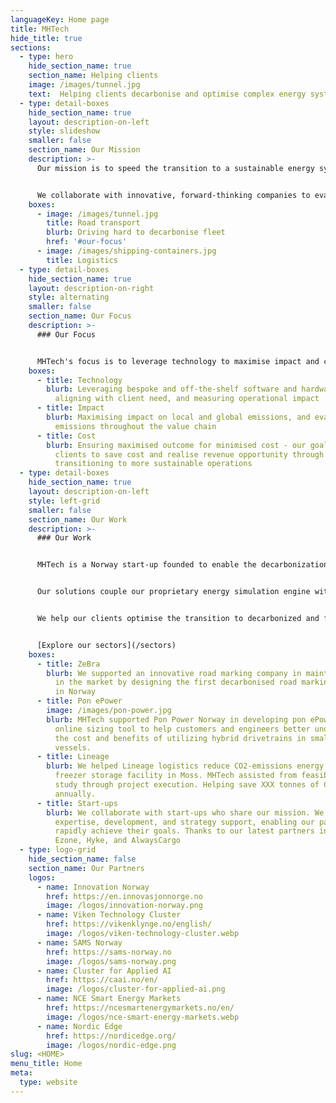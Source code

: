 ```yaml
---
languageKey: Home page
title: MHTech
hide_title: true
sections:
  - type: hero
    hide_section_name: true
    section_name: Helping clients
    image: /images/tunnel.jpg
    text:  Helping clients decarbonise and optimise complex energy systems across Transport, Built Environment and Industry
  - type: detail-boxes
    hide_section_name: true
    layout: description-on-left
    style: slideshow
    smaller: false
    section_name: Our Mission
    description: >-
      Our mission is to speed the transition to a sustainable energy system.


      We collaborate with innovative, forward-thinking companies to evaluate infrastructure and economics for transition to energy efficient and decarbonised solutions.
    boxes:
      - image: /images/tunnel.jpg
        title: Road transport
        blurb: Driving hard to decarbonise fleet
        href: '#our-focus'
      - image: /images/shipping-containers.jpg
        title: Logistics
  - type: detail-boxes
    hide_section_name: true
    layout: description-on-right
    style: alternating
    smaller: false
    section_name: Our Focus
    description: >-
      ### Our Focus


      MHTech's focus is to leverage technology to maximise impact and cost benefit for our clients
    boxes:
      - title: Technology
        blurb: Leveraging bespoke and off-the-shelf software and hardware solutions,
          aligning with client need, and measuring operational impact
      - title: Impact
        blurb: Maximising impact on local and global emissions, and evaluating impact on
          emissions throughout the value chain
      - title: Cost
        blurb: Ensuring maximised outcome for minimised cost - our goal is to enable our
          clients to save cost and realise revenue opportunity through
          transitioning to more sustainable operations
  - type: detail-boxes
    hide_section_name: true
    layout: description-on-left
    style: left-grid
    smaller: false
    section_name: Our Work
    description: >-
      ### Our Work


      MHTech is a Norway start-up founded to enable the decarbonization of complex energy systems across transport, energy systems, industry & built environment.


      Our solutions couple our proprietary energy simulation engine with data analytics and engineering expertise.


      We help our clients optimise the transition to decarbonized and future-ready outcomes – minimising risk and unlocking revenue opportunity.


      [Explore our sectors](/sectors)
    boxes:
      - title: ZeBra
        blurb: We supported an innovative road marking company in maintaining their lead
          in the market by designing the first decarbonised road marking vehicle
          in Norway
      - title: Pon ePower
        image: /images/pon-power.jpg
        blurb: MHTech supported Pon Power Norway in developing pon ePower, an innovative
          online sizing tool to help customers and engineers better understand
          the cost and benefits of utilizing hybrid drivetrains in small
          vessels.
      - title: Lineage
        blurb: We helped Lineage logistics reduce CO2-emissions energy consumption for a
          freezer storage facility in Moss. MHTech assisted from feasibility
          study through project execution. Helping save XXX tonnes of CO2
          annually.
      - title: Start-ups
        blurb: We collaborate with start-ups who share our mission. We provide
          expertise, development, and strategy support, enabling our partners to
          rapidly achieve their goals. Thanks to our latest partners including
          Ezone, Hyke, and AlwaysCargo
  - type: logo-grid
    hide_section_name: false
    section_name: Our Partners
    logos:
      - name: Innovation Norway
        href: https://en.innovasjonnorge.no
        image: /logos/innovation-norway.png
      - name: Viken Technology Cluster
        href: https://vikenklynge.no/english/
        image: /logos/viken-technology-cluster.webp
      - name: SAMS Norway
        href: https://sams-norway.no
        image: /logos/sams-norway.png
      - name: Cluster for Applied AI
        href: https://caai.no/en/
        image: /logos/cluster-for-applied-ai.png
      - name: NCE Smart Energy Markets
        href: https://ncesmartenergymarkets.no/en/
        image: /logos/nce-smart-energy-markets.webp
      - name: Nordic Edge
        href: https://nordicedge.org/
        image: /logos/nordic-edge.png
slug: <HOME>
menu_title: Home
meta:
  type: website
---
```

